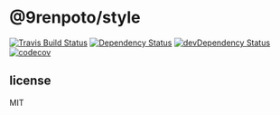 # @9renpoto/style

[![Travis Build Status][travis-image]][travis-url] [![Dependency Status][david-dm-image]][david-dm-url] [![devDependency Status][dev-david-dm-image]][dev-david-dm-url] [![codecov][codecov-image]][codecov-url]


## license

MIT

[david-dm-image]: https://david-dm.org/9renpoto/style.svg
[david-dm-url]: https://david-dm.org/9renpoto/style
[dev-david-dm-image]: https://david-dm.org/9renpoto/style/dev-status.svg
[dev-david-dm-url]: https://david-dm.org/9renpoto/style?type=dev
[travis-image]: https://travis-ci.org/9renpoto/style.svg?branch=master
[travis-url]: https://travis-ci.org/9renpoto/style
[codecov-image]: https://codecov.io/gh/9renpoto/style/branch/master/graph/badge.svg
[codecov-url]: https://codecov.io/gh/9renpoto/style
